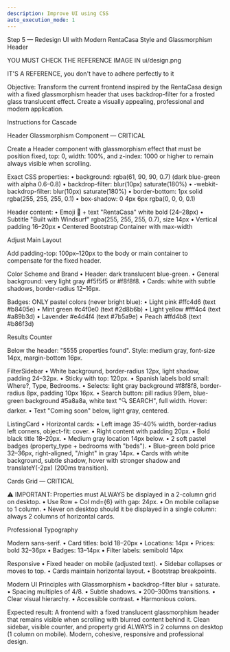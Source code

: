 ```yaml
---
description: Improve UI using CSS
auto_execution_mode: 1
---
```


Step 5 — Redesign UI with Modern RentaCasa Style and Glassmorphism Header

YOU MUST CHECK THE REFERENCE IMAGE IN ui/design.png

IT'S A REFERENCE, you don't have to adhere perfectly to it

Objective:
Transform the current frontend inspired by the RentaCasa design with a fixed glassmorphism header that uses backdrop-filter for a frosted glass translucent effect. Create a visually appealing, professional and modern application.


Instructions for Cascade

Header Glassmorphism Component — CRITICAL

Create a Header component with glassmorphism effect that must be position fixed, top: 0, width: 100%, and z-index: 1000 or higher to remain always visible when scrolling.

Exact CSS properties:
	•	background: rgba(61, 90, 90, 0.7) (dark blue-green with alpha 0.6–0.8)
	•	backdrop-filter: blur(10px) saturate(180%)
	•	-webkit-backdrop-filter: blur(10px) saturate(180%)
	•	border-bottom: 1px solid rgba(255, 255, 255, 0.1)
	•	box-shadow: 0 4px 6px rgba(0, 0, 0, 0.1)

Header content:
	•	Emoji 🏡 + text "RentaCasa" white bold (24–28px)
	•	Subtitle "Built with Windsurf" rgba(255, 255, 255, 0.7), size 14px
	•	Vertical padding 16–20px
	•	Centered Bootstrap Container with max-width


Adjust Main Layout

Add padding-top: 100px–120px to the body or main container to compensate for the fixed header.


Color Scheme and Brand
	•	Header: dark translucent blue-green.
	•	General background: very light gray #f5f5f5 or #f8f8f8.
	•	Cards: white with subtle shadows, border-radius 12–16px.

Badges: ONLY pastel colors (never bright blue):
	•	Light pink #ffc4d6 (text #b8405e)
	•	Mint green #c4f0e0 (text #2d8b6b)
	•	Light yellow #fff4c4 (text #a89b3d)
	•	Lavender #e4d4f4 (text #7b5a9e)
	•	Peach #ffd4b8 (text #b86f3d)


Results Counter

Below the header: "5555 properties found".
Style: medium gray, font-size 14px, margin-bottom 16px.


FilterSidebar
	•	White background, border-radius 12px, light shadow, padding 24–32px.
	•	Sticky with top: 120px.
	•	Spanish labels bold small: Where?, Type, Bedrooms.
	•	Selects: light gray background #f8f8f8, border-radius 8px, padding 10px 16px.
	•	Search button: pill radius 99em, blue-green background #5a8a8a, white text "🔍 SEARCH", full width. Hover: darker.
	•	Text "Coming soon" below, light gray, centered.


ListingCard
	•	Horizontal cards:
	•	Left image 35–40% width, border-radius left corners, object-fit: cover.
	•	Right content with padding 20px.
	•	Bold black title 18–20px.
	•	Medium gray location 14px below.
	•	2 soft pastel badges (property_type + bedrooms with "beds").
	•	Blue-green bold price 32–36px, right-aligned, "/night" in gray 14px.
	•	Cards with white background, subtle shadow, hover with stronger shadow and translateY(-2px) (200ms transition).


Cards Grid — CRITICAL

⚠️ IMPORTANT: Properties must ALWAYS be displayed in a 2-column grid on desktop.
	•	Use Row + Col md={6} with gap: 24px.
	•	On mobile collapse to 1 column.
	•	Never on desktop should it be displayed in a single column: always 2 columns of horizontal cards.


Professional Typography

Modern sans-serif.
	•	Card titles: bold 18–20px
	•	Locations: 14px
	•	Prices: bold 32–36px
	•	Badges: 13–14px
	•	Filter labels: semibold 14px


Responsive
	•	Fixed header on mobile (adjusted text).
	•	Sidebar collapses or moves to top.
	•	Cards maintain horizontal layout.
	•	Bootstrap breakpoints.


Modern UI Principles with Glassmorphism
	•	backdrop-filter blur + saturate.
	•	Spacing multiples of 4/8.
	•	Subtle shadows.
	•	200–300ms transitions.
	•	Clear visual hierarchy.
	•	Accessible contrast.
	•	Harmonious colors.


Expected result:
A frontend with a fixed translucent glassmorphism header that remains visible when scrolling with blurred content behind it. Clean sidebar, visible counter, and property grid ALWAYS in 2 columns on desktop (1 column on mobile). Modern, cohesive, responsive and professional design.
